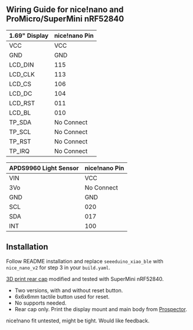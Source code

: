 ## Wiring Guide for nice!nano and ProMicro/SuperMini nRF52840

| 1.69" Display				    | nice!nano Pin |
|-------------------------------|-----------|
| VCC						    | VCC |
| GND						    | GND |
| LCD_DIN   				    | 115 |	
| LCD_CLK   			    	| 113 |
| LCD_CS	    				| 106 |
| LCD_DC	    	    		| 104 |
| LCD_RST	           			| 011 |
| LCD_BL						| 010 |
| TP_SDA						| No Connect |
| TP_SCL						| No Connect |
| TP_RST						| No Connect |
| TP_IRQ						| No Connect |

| APDS9960 Light Sensor		    | nice!nano Pin |
|-------------------------------|-----------|
| VIN							| VCC |
| 3Vo							| No Connect |
| GND							| GND |
| SCL							| 020 |
| SDA							| 017 |
| INT							| 100 |

## Installation

Follow README installation and replace `seeeduino_xiao_ble` with `nice_nano_v2` for step 3 in your `build.yaml`.

[3D print rear cap](/docs/3d_files/) modified and tested with SuperMini nRF52840.   
- Two versions, with and without reset button.  
- 6x6x6mm tactile button used for reset.  
- No supports needed.  
- Rear cap only. Print the display mount and main body from [Prospector](https://github.com/carrefinho/prospector/tree/main/case).

nice!nano fit untested, might be tight. Would like feedback. 